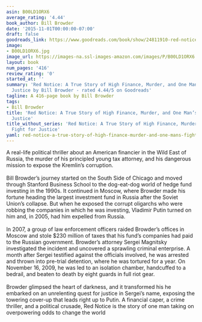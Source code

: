 ```yaml
---
asin: B00LD1ORX6
average_rating: '4.44'
book_author: Bill Browder
date: '2015-11-01T00:00:00-07:00'
draft: false
goodreads_link: https://www.goodreads.com/book/show/24811910-red-notice
image:
- B00LD1ORX6.jpg
image_url: https://images-na.ssl-images-amazon.com/images/P/B00LD1ORX6.01._SCLZZZZZZZ.jpg
layout: book
num_pages: '416'
review_rating: '0'
started_at: ''
summary: 'Red Notice: A True Story of High Finance, Murder, and One Man’s Fight for
  Justice by Bill Browder - rated 4.44/5 on Goodreads'
tagline: A 416-page book by Bill Browder
tags:
- Bill Browder
title: 'Red Notice: A True Story of High Finance, Murder, and One Man’s Fight for
  Justice'
title_without_series: 'Red Notice: A True Story of High Finance, Murder, and One Man’s
  Fight for Justice'
yaml: red-notice-a-true-story-of-high-finance-murder-and-one-mans-fight-for-justice
---
```


A real-life political thriller about an American financier in the Wild East of Russia, the murder of his principled young tax attorney, and his dangerous mission to expose the Kremlin’s corruption.<br /><br />Bill Browder’s journey started on the South Side of Chicago and moved through Stanford Business School to the dog-eat-dog world of hedge fund investing in the 1990s. It continued in Moscow, where Browder made his fortune heading the largest investment fund in Russia after the Soviet Union’s collapse. But when he exposed the corrupt oligarchs who were robbing the companies in which he was investing, Vladimir Putin turned on him and, in 2005, had him expelled from Russia. <br /><br />In 2007, a group of law enforcement officers raided Browder’s offices in Moscow and stole $230 million of taxes that his fund’s companies had paid to the Russian government. Browder’s attorney Sergei Magnitsky investigated the incident and uncovered a sprawling criminal enterprise. A month after Sergei testified against the officials involved, he was arrested and thrown into pre-trial detention, where he was tortured for a year. On November 16, 2009, he was led to an isolation chamber, handcuffed to a bedrail, and beaten to death by eight guards in full riot gear. <br /><br />Browder glimpsed the heart of darkness, and it transformed his he embarked on an unrelenting quest for justice in Sergei’s name, exposing the towering cover-up that leads right up to Putin. A financial caper, a crime thriller, and a political crusade, Red Notice is the story of one man taking on overpowering odds to change the world
